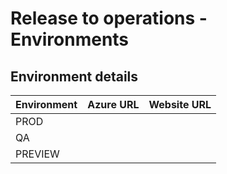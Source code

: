 # Release to operations - Environments 

## Environment details
|Environment|Azure URL|Website URL|
|---|---|---|
|PROD|||
|QA|||
|PREVIEW|||